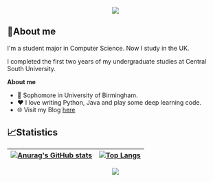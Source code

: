 <!-- <p align="center"><a href="https://git.io/typing-svg"><img src="https://readme-typing-svg.herokuapp.com?font=Fira+Code&size=30&pause=4000&color=0B2734&width=435&lines=Linley+Shi+(indexss)" alt="Typing SVG" /></a></p> -->

<!-- [![GitHub WidgetBox](https://github-widgetbox.vercel.app/api/profile?username=indexss&theme=darkmode&data=followers,repositories,stars,commits)](https://github.com/indexss) -->
 <p align="center"><a href="https://github.com/indexss"><img src="https://github-widgetbox.vercel.app/api/profile?username=indexss&theme=darkmode&data=followers,repositories,stars,commits" /></a></p> 

## 🥱About me

I'm a student major in Computer Science. Now I study in the UK.

I completed the first two years of my undergraduate studies at Central South University.

**About me**

- 📖 Sophomore in University of Birmingham.
- ❤️ I love writing Python, Java and play some deep learning code.
- 🌐 Visit my Blog  [here](http://www.shilinli.com)


## 📈Statistics
| [![Anurag's GitHub stats](https://github-readme-stats.vercel.app/api?username=indexss&theme=transparent&hide_border=true)](https://github.com/anuraghazra/github-readme-stats) | [![Top Langs](https://github-readme-stats.vercel.app/api/top-langs/?username=indexss&layout=compact&theme=transparent&hide_border=true)](https://github.com/anuraghazra/github-readme-stats) |
| ------------------------------------------------------------ | ------------------------------------------------------------ |

 <p align="center"><a href=""><img src="https://github-profile-summary-cards.vercel.app/api/cards/profile-details?username=indexss&theme=github_dark" /></a></p> 

<!-- <div align="center">
    <img  src="https://github-readme-streak-stats.herokuapp.com/?user=indexss&hide_border=false" />
</div> -->
